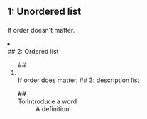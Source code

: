 ## 1: Unordered list <ul> ##
If order doesn't matter.
<li> </li>
## 2: Ordered list <ol> ##
<li> </li>
If order does matter.
## 3: description list <dl> ##
<dt> To Introduce a word</dt>
<dd> A definition</dd>